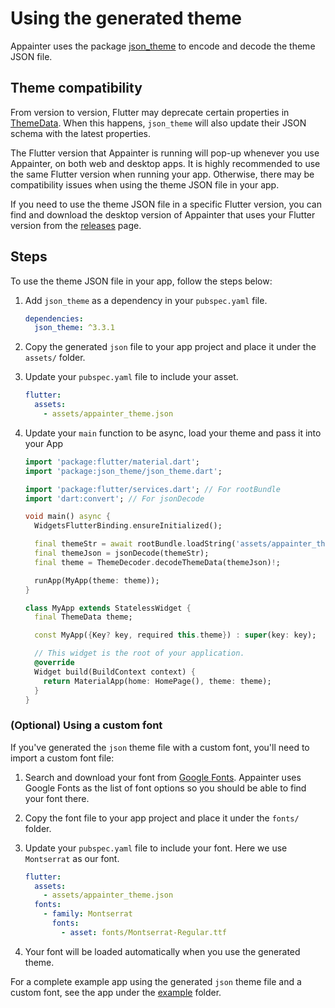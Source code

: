 # Using the generated theme

Appainter uses the package [json_theme](https://pub.dev/packages/json_theme) to encode and decode the theme JSON file.

## Theme compatibility

From version to version, Flutter may deprecate certain properties in [ThemeData](https://api.flutter.dev/flutter/material/ThemeData-class.html). When this happens, `json_theme` will also update their JSON schema with the latest properties. 

The Flutter version that Appainter is running will pop-up whenever you use Appainter, on both web and desktop apps. It is highly recommended to use the same Flutter version when running your app. Otherwise, there may be compatibility issues when using the theme JSON file in your app.

If you need to use the theme JSON file in a specific Flutter version, you can find and download the desktop version of Appainter that uses your Flutter version from the [releases](https://github.com/zeshuaro/appainter/releases) page.

## Steps

To use the theme JSON file in your app, follow the steps below:

1. Add `json_theme` as a dependency in your `pubspec.yaml` file.

    ```yml
    dependencies:
      json_theme: ^3.3.1
    ```

2. Copy the generated `json` file to your app project and place it under the `assets/` folder.
   
3. Update your `pubspec.yaml` file to include your asset.

    ```yml
    flutter:
      assets:
        - assets/appainter_theme.json
    ```

4. Update your `main` function to be async, load your theme and pass it into your App

   ```dart
   import 'package:flutter/material.dart';
   import 'package:json_theme/json_theme.dart';

   import 'package:flutter/services.dart'; // For rootBundle
   import 'dart:convert'; // For jsonDecode

   void main() async {
     WidgetsFlutterBinding.ensureInitialized();

     final themeStr = await rootBundle.loadString('assets/appainter_theme.json');
     final themeJson = jsonDecode(themeStr);
     final theme = ThemeDecoder.decodeThemeData(themeJson)!;

     runApp(MyApp(theme: theme));
   }

   class MyApp extends StatelessWidget {
     final ThemeData theme;

     const MyApp({Key? key, required this.theme}) : super(key: key);

     // This widget is the root of your application.
     @override
     Widget build(BuildContext context) {
       return MaterialApp(home: HomePage(), theme: theme);
     }
   }
   ```

### (Optional) Using a custom font

If you've generated the `json` theme file with a custom font, you'll need to import a custom font file:

1. Search and download your font from [Google Fonts](https://fonts.google.com/). Appainter uses Google Fonts as the list of font options so you should be able to find your font there.
   
2. Copy the font file to your app project and place it under the `fonts/` folder.
   
3. Update your `pubspec.yaml` file to include your font. Here we use `Montserrat` as our font.

    ```yml
    flutter:
      assets:
        - assets/appainter_theme.json
      fonts:
        - family: Montserrat
          fonts:
            - asset: fonts/Montserrat-Regular.ttf
    ```

4. Your font will be loaded automatically when you use the generated theme.

For a complete example app using the generated `json` theme file and a custom font, see the app under the [example](https://github.com/zeshuaro/appainter/tree/main/example) folder.
